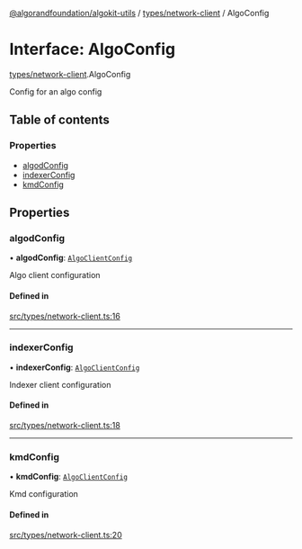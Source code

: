 [@algorandfoundation/algokit-utils](../index.md) / [types/network-client](../modules/types_network_client.md) / AlgoConfig

# Interface: AlgoConfig

[types/network-client](../modules/types_network_client.md).AlgoConfig

Config for an algo config

## Table of contents

### Properties

- [algodConfig](types_network_client.AlgoConfig.md#algodconfig)
- [indexerConfig](types_network_client.AlgoConfig.md#indexerconfig)
- [kmdConfig](types_network_client.AlgoConfig.md#kmdconfig)

## Properties

### algodConfig

• **algodConfig**: [`AlgoClientConfig`](types_network_client.AlgoClientConfig.md)

Algo client configuration

#### Defined in

[src/types/network-client.ts:16](https://github.com/algorandfoundation/algokit-utils-ts/blob/main/src/types/network-client.ts#L16)

___

### indexerConfig

• **indexerConfig**: [`AlgoClientConfig`](types_network_client.AlgoClientConfig.md)

Indexer client configuration

#### Defined in

[src/types/network-client.ts:18](https://github.com/algorandfoundation/algokit-utils-ts/blob/main/src/types/network-client.ts#L18)

___

### kmdConfig

• **kmdConfig**: [`AlgoClientConfig`](types_network_client.AlgoClientConfig.md)

Kmd configuration

#### Defined in

[src/types/network-client.ts:20](https://github.com/algorandfoundation/algokit-utils-ts/blob/main/src/types/network-client.ts#L20)
